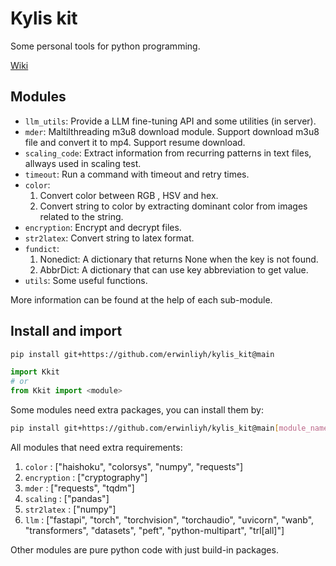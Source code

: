 # Kylis kit

Some personal tools for python programming.

[Wiki](https://erwinliyh.github.io/Kylis_Kit/Kkit.html)

## Modules

- `llm_utils`: Provide a LLM fine-tuning API and some utilities (in server).
- `mder`: Maltilthreading m3u8 download module. Support download m3u8 file and convert it to mp4. Support resume download.
- `scaling_code`: Extract information from recurring patterns in text files, allways used in scaling test.
- `timeout`: Run a command with timeout and retry times.
- `color`:
    1. Convert color between RGB , HSV and hex.
    2. Convert string to color by extracting dominant color from images related to the string.
- `encryption`: Encrypt and decrypt files.
- `str2latex`: Convert string to latex format.
- `fundict`: 
    1. Nonedict: A dictionary that returns None when the key is not found.
    2. AbbrDict: A dictionary that can use key abbreviation to get value.
- `utils`: Some useful functions.

More information can be found at the help of each sub-module.

## Install and import

```bash
pip install git+https://github.com/erwinliyh/kylis_kit@main
```

```python
import Kkit
# or
from Kkit import <module>
```

Some modules need extra packages, you can install them by:

```bash
pip install git+https://github.com/erwinliyh/kylis_kit@main[module_name]
```

All modules that need extra requirements:

1. `color` : ["haishoku", "colorsys", "numpy", "requests"]
2. `encryption` : ["cryptography"]
3. `mder` : ["requests", "tqdm"]
4. `scaling` : ["pandas"]
5. `str2latex` : ["numpy"]
6. `llm` : ["fastapi", "torch", "torchvision", "torchaudio", "uvicorn", "wanb",
            "transformers", "datasets", "peft", "python-multipart", "trl[all]"]

Other modules are pure python code with just build-in packages.